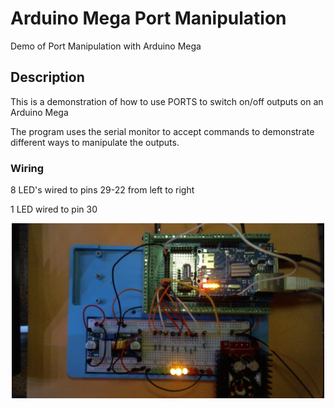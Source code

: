 # Arduino Mega Port Manipulation
Demo of Port Manipulation with Arduino Mega

## Description
This is a demonstration of how to use PORTS to switch on/off outputs on an Arduino Mega

The program uses the serial monitor to accept commands to demonstrate different ways to manipulate the outputs.

### Wiring
8 LED's wired to pins 29-22 from left to right

1 LED wired to pin 30 

<p align="center">
  <img src="/img/wiring.jpg" width="500"/>
</p>


